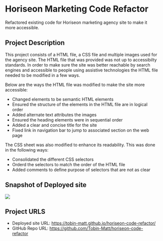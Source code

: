 # Horiseon Marketing Code Refactor
Refactored existing code for Horiseon marketing agency site to make it more accessible. 

## Project Description
This project consists of a HTML file, a CSS file and multiple images used for the agency site. The HTML file that was provided was not up to accessibilty standards. In order to make sure the site was better reachable by search engines and accessible to people using assistive technologies the HTML file needed to be modified in a few ways.

Below are the ways the HTML file was modified to make the site more accessible:
* Changed elements to be semantic HTML elements
* Ensured the structure of the elements in the HTML file are in logical order
* Added alternate text attributes the images
* Ensured the heading elements were in sequential order
* Added a clear and concise title for the site
* Fixed link in navigation bar to jump to associated section on the web page

The CSS sheet was also modified to enhance its readability. This was done in the following ways:
* Consolidated the different CSS selectors
* Orderd the selectors to match the order of the HTML file
* Added comments to define purpose of selectors that are not as clear

## Snapshot of Deployed site
![](./Develop/assets/images/Horiseon-deployed-screenshot.png)

## Project URLS
* Deployed site URL: https://tobin-matt.github.io/horiseon-code-refactor/
* GitHub Repo URL: https://github.com/Tobin-Matt/horiseon-code-refactor